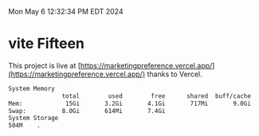 Mon May  6 12:32:34 PM EDT 2024

# vite Fifteen


This project is live at [https://marketingpreference.vercel.app/](https://marketingpreference.vercel.app/) thanks to Vercel.

```bash
System Memory
               total        used        free      shared  buff/cache   available
Mem:            15Gi       3.2Gi       4.1Gi       717Mi       9.0Gi        12Gi
Swap:          8.0Gi       614Mi       7.4Gi
System Storage
504M	.
```
```bash

